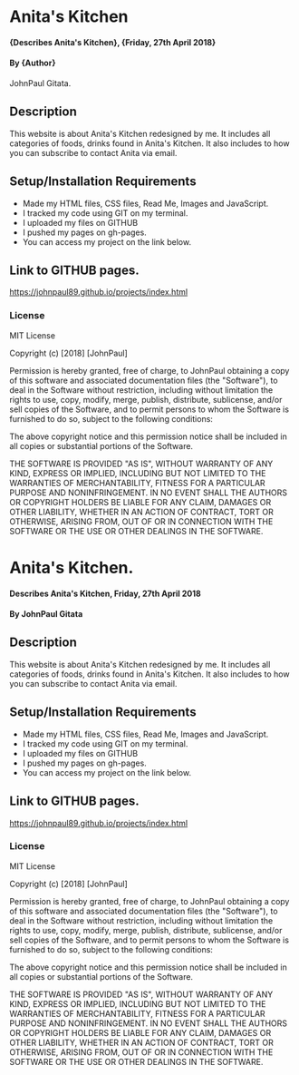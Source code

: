 # Anita's Kitchen
#### {Describes Anita's Kitchen}, {Friday, 27th April 2018}
#### By **{Author}**
JohnPaul Gitata.
## Description
This website is about Anita's Kitchen redesigned by me.
It includes all categories of foods, drinks found in Anita's Kitchen.
It also includes to how you can subscribe to contact Anita via  email.
## Setup/Installation Requirements
* Made my HTML files, CSS files, Read Me, Images and JavaScript.
* I tracked my code using GIT on my terminal.
* I uploaded my files on GITHUB
* I pushed my pages on gh-pages.
* You can access my project on the link below.

## Link to GITHUB pages.
https://johnpaul89.github.io/projects/index.html
### License
MIT License

Copyright (c) [2018] [JohnPaul]

Permission is hereby granted, free of charge, to JohnPaul obtaining a copy of this software and associated documentation files (the "Software"), to deal in the Software without restriction, including without limitation the rights to use, copy, modify, merge, publish, distribute, sublicense, and/or sell copies of the Software, and to permit persons to whom the Software is furnished to do so, subject to the following conditions:

The above copyright notice and this permission notice shall be included in all copies or substantial portions of the Software.

THE SOFTWARE IS PROVIDED "AS IS", WITHOUT WARRANTY OF ANY KIND, EXPRESS OR IMPLIED, INCLUDING BUT NOT LIMITED TO THE WARRANTIES OF MERCHANTABILITY, FITNESS FOR A PARTICULAR PURPOSE AND NONINFRINGEMENT. IN NO EVENT SHALL THE AUTHORS OR COPYRIGHT HOLDERS BE LIABLE FOR ANY CLAIM, DAMAGES OR OTHER LIABILITY, WHETHER IN AN ACTION OF CONTRACT, TORT OR OTHERWISE, ARISING FROM, OUT OF OR IN CONNECTION WITH THE SOFTWARE OR THE USE OR OTHER DEALINGS IN THE SOFTWARE.
# Anita's Kitchen.
#### Describes Anita's Kitchen, Friday, 27th April 2018
#### By **JohnPaul Gitata**
## Description
This website is about Anita's Kitchen redesigned by me.
It includes all categories of foods, drinks found in Anita's Kitchen.
It also includes to how you can subscribe to contact Anita via  email.
## Setup/Installation Requirements
* Made my HTML files, CSS files, Read Me, Images and JavaScript.
* I tracked my code using GIT on my terminal.
* I uploaded my files on GITHUB
* I pushed my pages on gh-pages.
* You can access my project on the link below.

## Link to GITHUB pages.
https://johnpaul89.github.io/projects/index.html

### License
MIT License

Copyright (c) [2018] [JohnPaul]

Permission is hereby granted, free of charge, to JohnPaul obtaining a copy of this software and associated documentation files (the "Software"), to deal in the Software without restriction, including without limitation the rights to use, copy, modify, merge, publish, distribute, sublicense, and/or sell copies of the Software, and to permit persons to whom the Software is furnished to do so, subject to the following conditions:

The above copyright notice and this permission notice shall be included in all copies or substantial portions of the Software.

THE SOFTWARE IS PROVIDED "AS IS", WITHOUT WARRANTY OF ANY KIND, EXPRESS OR IMPLIED, INCLUDING BUT NOT LIMITED TO THE WARRANTIES OF MERCHANTABILITY, FITNESS FOR A PARTICULAR PURPOSE AND NONINFRINGEMENT. IN NO EVENT SHALL THE AUTHORS OR COPYRIGHT HOLDERS BE LIABLE FOR ANY CLAIM, DAMAGES OR OTHER LIABILITY, WHETHER IN AN ACTION OF CONTRACT, TORT OR OTHERWISE, ARISING FROM, OUT OF OR IN CONNECTION WITH THE SOFTWARE OR THE USE OR OTHER DEALINGS IN THE SOFTWARE.
